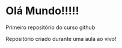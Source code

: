 # Olá Mundo!!!!!
 Primeiro repositório do curso github

 Repositório criado durante uma aula ao vivo!
 


